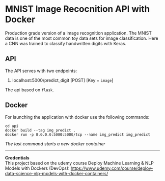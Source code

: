 # MNIST Image Recocnition API with Docker
Production grade version of a image recognition application. The MNIST data is one of the most common toy data sets for image classification. Here a CNN was trained to classify handwritten digits with Keras.


## API
The API serves with two endpoints:
 1. localhost:5000/predict_digit [POST] [Key = `image`]

The api based on `flask`. 

## Docker
For launching the application  with docker use the following commands:

 `cd api`   
 `docker build --tag img_predict .`  
 `docker run -p 0.0.0.0:5000:5000/tcp --name img_predict img_predict`  

*The last command starts a new docker container*


***
**Credentials**  
This project based on the udemy course Deploy Machine Learning & NLP Models with Dockers (DevOps): https://www.udemy.com/course/deploy-data-science-nlp-models-with-docker-containers/
